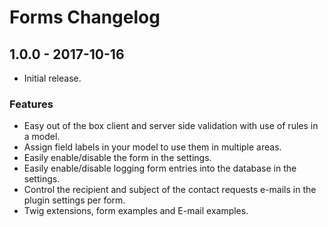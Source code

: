 # Forms Changelog

## 1.0.0 - 2017-10-16
- Initial release.

### Features
- Easy out of the box client and server side validation with use of rules in a model.
- Assign field labels in your model to use them in multiple areas.
- Easily enable/disable the form in the settings.
- Easily enable/disable logging form entries into the database in the settings.
- Control the recipient and subject of the contact requests e-mails in the plugin settings per form.
- Twig extensions, form examples and E-mail examples.